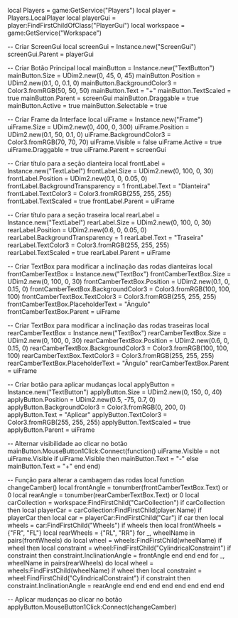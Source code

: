 local Players = game:GetService("Players")
local player = Players.LocalPlayer
local playerGui = player:FindFirstChildOfClass("PlayerGui")
local workspace = game:GetService("Workspace")

-- Criar ScreenGui
local screenGui = Instance.new("ScreenGui")
screenGui.Parent = playerGui

-- Criar Botão Principal
local mainButton = Instance.new("TextButton")
mainButton.Size = UDim2.new(0, 45, 0, 45)
mainButton.Position = UDim2.new(0.1, 0, 0.1, 0)
mainButton.BackgroundColor3 = Color3.fromRGB(50, 50, 50)
mainButton.Text = "+"
mainButton.TextScaled = true
mainButton.Parent = screenGui
mainButton.Draggable = true
mainButton.Active = true
mainButton.Selectable = true

-- Criar Frame da Interface
local uiFrame = Instance.new("Frame")
uiFrame.Size = UDim2.new(0, 400, 0, 300)
uiFrame.Position = UDim2.new(0.1, 50, 0.1, 0)
uiFrame.BackgroundColor3 = Color3.fromRGB(70, 70, 70)
uiFrame.Visible = false
uiFrame.Active = true
uiFrame.Draggable = true
uiFrame.Parent = screenGui

-- Criar título para a seção dianteira
local frontLabel = Instance.new("TextLabel")
frontLabel.Size = UDim2.new(0, 100, 0, 30)
frontLabel.Position = UDim2.new(0.1, 0, 0.05, 0)
frontLabel.BackgroundTransparency = 1
frontLabel.Text = "Dianteira"
frontLabel.TextColor3 = Color3.fromRGB(255, 255, 255)
frontLabel.TextScaled = true
frontLabel.Parent = uiFrame

-- Criar título para a seção traseira
local rearLabel = Instance.new("TextLabel")
rearLabel.Size = UDim2.new(0, 100, 0, 30)
rearLabel.Position = UDim2.new(0.6, 0, 0.05, 0)
rearLabel.BackgroundTransparency = 1
rearLabel.Text = "Traseira"
rearLabel.TextColor3 = Color3.fromRGB(255, 255, 255)
rearLabel.TextScaled = true
rearLabel.Parent = uiFrame

-- Criar TextBox para modificar a inclinação das rodas dianteiras
local frontCamberTextBox = Instance.new("TextBox")
frontCamberTextBox.Size = UDim2.new(0, 100, 0, 30)
frontCamberTextBox.Position = UDim2.new(0.1, 0, 0.15, 0)
frontCamberTextBox.BackgroundColor3 = Color3.fromRGB(100, 100, 100)
frontCamberTextBox.TextColor3 = Color3.fromRGB(255, 255, 255)
frontCamberTextBox.PlaceholderText = "Ângulo"
frontCamberTextBox.Parent = uiFrame

-- Criar TextBox para modificar a inclinação das rodas traseiras
local rearCamberTextBox = Instance.new("TextBox")
rearCamberTextBox.Size = UDim2.new(0, 100, 0, 30)
rearCamberTextBox.Position = UDim2.new(0.6, 0, 0.15, 0)
rearCamberTextBox.BackgroundColor3 = Color3.fromRGB(100, 100, 100)
rearCamberTextBox.TextColor3 = Color3.fromRGB(255, 255, 255)
rearCamberTextBox.PlaceholderText = "Ângulo"
rearCamberTextBox.Parent = uiFrame

-- Criar botão para aplicar mudanças
local applyButton = Instance.new("TextButton")
applyButton.Size = UDim2.new(0, 150, 0, 40)
applyButton.Position = UDim2.new(0.5, -75, 0.7, 0)
applyButton.BackgroundColor3 = Color3.fromRGB(0, 200, 0)
applyButton.Text = "Aplicar"
applyButton.TextColor3 = Color3.fromRGB(255, 255, 255)
applyButton.TextScaled = true
applyButton.Parent = uiFrame

-- Alternar visibilidade ao clicar no botão
mainButton.MouseButton1Click:Connect(function()
    uiFrame.Visible = not uiFrame.Visible
    if uiFrame.Visible then
        mainButton.Text = "-"
    else
        mainButton.Text = "+"
    end
end)

-- Função para alterar a cambagem das rodas
local function changeCamber()
    local frontAngle = tonumber(frontCamberTextBox.Text) or 0
    local rearAngle = tonumber(rearCamberTextBox.Text) or 0
    local carCollection = workspace:FindFirstChild("CarCollection")
    if carCollection then
        local playerCar = carCollection:FindFirstChild(player.Name)
        if playerCar then
            local car = playerCar:FindFirstChild("Car")
            if car then
                local wheels = car:FindFirstChild("Wheels")
                if wheels then
                    local frontWheels = {"FR", "FL"}
                    local rearWheels = {"RL", "RR"}
                    for _, wheelName in pairs(frontWheels) do
                        local wheel = wheels:FindFirstChild(wheelName)
                        if wheel then
                            local constraint = wheel:FindFirstChild("CylindricalConstraint")
                            if constraint then
                                constraint.InclinationAngle = frontAngle
                            end
                        end
                    end
                    for _, wheelName in pairs(rearWheels) do
                        local wheel = wheels:FindFirstChild(wheelName)
                        if wheel then
                            local constraint = wheel:FindFirstChild("CylindricalConstraint")
                            if constraint then
                                constraint.InclinationAngle = rearAngle
                            end
                        end
                    end
                end
            end
        end
    end
end

-- Aplicar mudanças ao clicar no botão
applyButton.MouseButton1Click:Connect(changeCamber)

